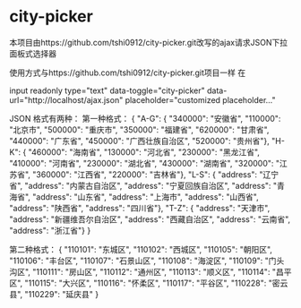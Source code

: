 # city-picker
本项目由https://github.com/tshi0912/city-picker.git改写的ajax请求JSON下拉面板式选择器

使用方式与https://github.com/tshi0912/city-picker.git项目一样 在

<div style="position:relative;">
  input readonly type="text" data-toggle="city-picker" data-url="http://localhost/ajax.json" placeholder="customized placeholder..."
</div>

JSON 格式有两种：
第一种格式：
{
"A-G": {
 "340000": "安徽省",
 "110000": "北京市",
"500000": "重庆市",
"350000": "福建省",
"620000": "甘肃省",
 "440000": "广东省",
"450000": "广西壮族自治区",
"520000": "贵州省"},
"H-K": {
"460000": "海南省",
"130000": "河北省",
"230000": "黑龙江省",
"410000": "河南省",
"230000": "湖北省",
"430000": "湖南省",
"320000": "江苏省",
"360000": "江西省",
"220000": "吉林省"},
"L-S": {
"address": "辽宁省",
"address": "内蒙古自治区",
"address": "宁夏回族自治区",
"address": "青海省",
"address": "山东省",
"address": "上海市",
"address": "山西省",
"address": "陕西省",
"address": "四川省"},
"T-Z": {
"address": "天津市",
"address": "新疆维吾尔自治区",
"address": "西藏自治区",
"address": "云南省",
"address": "浙江省"}
}


第二种格式：
{
"110101": "东城区",
"110102": "西城区",
"110105": "朝阳区",
"110106": "丰台区",
"110107": "石景山区",
"110108": "海淀区",
"110109": "门头沟区",
"110111": "房山区",
"110112": "通州区",
"110113": "顺义区",
"110114": "昌平区",
"110115": "大兴区",
"110116": "怀柔区",
"110117": "平谷区",
"110228": "密云县",
"110229": "延庆县"
}
